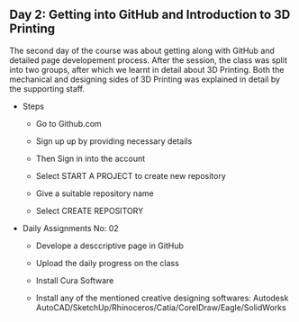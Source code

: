## Day 2: Getting into GitHub and Introduction to 3D Printing

The second day of the course was about getting along with GitHub and detailed page developement process. After the session, the class was split into two groups, after which we learnt in detail about 3D Printing. Both the mechanical and designing sides of 3D Printing was explained in detail by the supporting staff.

- Steps

  - Go to Github.com
  
  - Sign up up by providing necessary details
  
  - Then Sign in into the account
  
  - Select START A PROJECT to create new repository
  
  - Give a suitable repository name
  
  - Select CREATE REPOSITORY



- Daily Assignments No: 02

  - Develope a desccriptive page in GitHub

  - Upload the daily progress on the class

  - Install Cura Software

  - Install any of the mentioned creative designing softwares: Autodesk AutoCAD/SketchUp/Rhinoceros/Catia/CorelDraw/Eagle/SolidWorks

